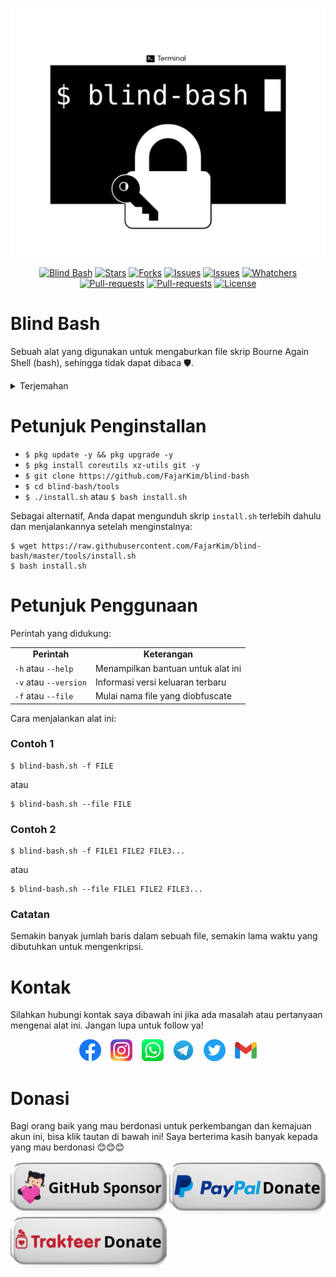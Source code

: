 ![Blind Bash Logo](https://raw.githubusercontent.com/FajarKim/blind-bash/master/images/logo.png)
<div align="center">
    <a href="https://github.com/FajarKim/blind-bash"><img src="https://img.shields.io/github/languages/code-size/FajarKim/blind-bash?label=BZip2%20Shell%20Exec&style=plastic&logo=github&color=blue" alt="Blind Bash"></a>
    <a href="https://github.com/FajarKim/blind-bash/stargazers/"><img src="https://img.shields.io/github/stars/FajarKim/blind-bash?label=Star&style=plastic&color=red" alt="Stars"></a>
    <a href="https://github.com/FajarKim/blind-bash/network/members/"><img src="https://img.shields.io/github/forks/FajarKim/blind-bash?label=Fork&style=plastic&color=f5ff5e" alt="Forks"></a>
    <a href="https://github.com/FajarKim/blind-bash/issues?q=is%3Aopen+is%3Aissue/"><img src="https://img.shields.io/github/issues/FajarKim/blind-bash?label=Issue&style=plastic&color=a1b3ff" alt="Issues"></a>
    <a href="https://github.com/FajarKim/blind-bash/issues?q=is%3Aissue+is%3Aclosed/"><img src="https://img.shields.io/github/issues-closed/FajarKim/blind-bash?label=Issue&style=plastic&color=ffffff" alt="Issues"></a>
    <a href="https://github.com/FajarKim/blind-bash/watchers/"><img src="https://img.shields.io/github/watchers/FajarKim/blind-bash?label=Watch&style=plastic&color=1fe1f" alt="Whatchers"></a>
    <a href="https://github.com/FajarKim/blind-bash/pulls?q=is%3Aopen+is%3Apr/"><img src="https://img.shields.io/github/issues-pr/FajarKim/blind-bash?&label=Pull%20requests&style=plastic&color=971dff" alt="Pull-requests"></a>
    <a href="https://github.com/FajarKim/blind-bash/pulls?q=is%3Apr+is%3Aclosed/"><img src="https://img.shields.io/github/issues-pr-closed/FajarKim/blind-bash?&label=Pull%20requests&style=plastic&color=orange" alt="Pull-requests"></a>
    <a href="https://github.com/FajarKim/blind-bash/blob/master/LICENSE"><img src="https://img.shields.io/github/license/FajarKim/blind-bash?label=License&style=plastic&color=01ffc4&logo=gnu" alt="License"></a>
</div>

# Blind Bash
Sebuah alat yang digunakan untuk mengaburkan file skrip Bourne Again Shell (bash), sehingga tidak dapat dibaca 🛡️.

<details>
<summary>Terjemahan</summary>

- [🇬🇧 English (UK)](https://github.com/FajarKim/blind-bash/blob/master/README-EN.md)
- [🇫🇷 France](https://github.com/FajarKim/blind-bash/blob/master/README-FR.md)
- [🇰🇷 Korean](https://github.com/FajarKim/blind-bash/blob/master/README-KR.md)
</details>

# Petunjuk Penginstallan
- `$ pkg update -y && pkg upgrade -y`
- `$ pkg install coreutils xz-utils git -y`
- `$ git clone https://github.com/FajarKim/blind-bash`
- `$ cd blind-bash/tools`
- `$ ./install.sh` atau `$ bash install.sh`

Sebagai alternatif, Anda dapat mengunduh skrip `install.sh` terlebih dahulu dan menjalankannya setelah menginstalnya:
```text
$ wget https://raw.githubusercontent.com/FajarKim/blind-bash/master/tools/install.sh
$ bash install.sh
```

# Petunjuk Penggunaan
Perintah yang didukung:
<table>
    <tr>
        <td><div align="center"><b>Perintah</b></div></td>
        <td><div align="center"><b>Keterangan</b></div></td>
    </tr>
    <tr>
        <td><div align="left"><code>-h</code> atau <code>--help</code></div></td>
        <td><div align="left">Menampilkan bantuan untuk alat ini</div></td>
    </tr>
    <tr>
        <td><div align="left"><code>-v</code> atau <code>--version</code></div></td>
        <td><div align="left">Informasi versi keluaran terbaru</div></td>
    </tr>
    <tr>
        <td><div align="left"><code>-f</code> atau <code>--file</code></div></td>
        <td><div align="left">Mulai nama file yang diobfuscate</div></td>
    </tr>
<table>

Cara menjalankan alat ini:
### Contoh 1
```text
$ blind-bash.sh -f FILE
```
atau
```text
$ blind-bash.sh --file FILE
```
### Contoh 2
```text
$ blind-bash.sh -f FILE1 FILE2 FILE3...
```
atau
```text
$ blind-bash.sh --file FILE1 FILE2 FILE3...
```
### Catatan
Semakin banyak jumlah baris dalam sebuah file, semakin lama waktu yang dibutuhkan untuk mengenkripsi.

# Kontak
Silahkan hubungi kontak saya dibawah ini jika ada masalah atau pertanyaan mengenai alat ini. Jangan lupa untuk follow ya!
<div align="center">
    <a href="https://www.facebook.com/fajarrkim"><img src="https://raw.githubusercontent.com/FajarKim/FajarKim/master/images/facebook_logo.png" alt="Facebook" width="35"></a>
    &ensp;
    <a href="https://www.instagram.com/fajarkim_"><img src="https://raw.githubusercontent.com/FajarKim/FajarKim/master/images/instagram_logo.png" alt="Instagram" width="35"></a>
    &ensp;
    <a href="https://wa.me/6285659850910?text=Hi"><img src="https://raw.githubusercontent.com/FajarKim/FajarKim/master/images/whatsapp_logo.png" alt="WhatsApp" width="35"></a>
    &ensp;
    <a href="https://t.me/FajarThea"><img src="https://raw.githubusercontent.com/FajarKim/FajarKim/master/images/telegram_logo.png" alt="Telegram" width="35"></a>
    &ensp;
    <a href="https://www.twitter.com/fajarkim_"><img src="https://raw.githubusercontent.com/FajarKim/FajarKim/master/images/twitter_logo.png" alt="Twitter" width="35"></a>
    &ensp;
    <a href="mailto:fajarrkim@gmail.com"><img src="https://raw.githubusercontent.com/FajarKim/FajarKim/master/images/gmail_logo.png" alt="Gmail" width="35"></a>
</div>

# Donasi
Bagi orang baik yang mau berdonasi untuk perkembangan dan kemajuan akun ini, bisa klik tautan di bawah ini! Saya berterima kasih banyak kepada yang mau berdonasi 😊😊😊
<div align="left">
    <a href="https://github.com/sponsors/FajarKim/"><img src="https://raw.githubusercontent.com/FajarKim/FajarKim/master/images/donate_github.png" alt="GitHub Sponsor" width="250"></a>
    <a href="https://paypal.me/agusbirawan/"><img src="https://raw.githubusercontent.com/FajarKim/FajarKim/master/images/donate_paypal.png" alt="PayPal Donate" width="250"></a>
    <a href="https://trakteer.id/FajarKim/"><img src="https://raw.githubusercontent.com/FajarKim/FajarKim/master/images/donate_trakteer.png" alt="Trakteer.id Donate" width="250"></a>
</div>
